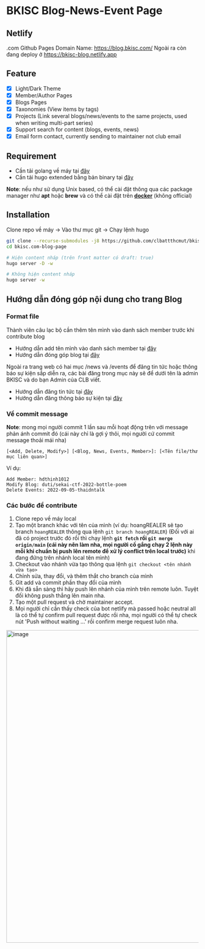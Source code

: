 # BKISC Blog-News-Event Page
## Netlify
.com Github Pages Domain Name: https://blog.bkisc.com/
Ngoài ra còn đang deploy ở https://bkisc-blog.netlify.app  

## Feature
- [x] Light/Dark Theme
- [x] Member/Author Pages
- [x] Blogs Pages
- [x] Taxonomies (View items by tags)
- [x] Projects (Link several blogs/news/events to the same projects, used when writing multi-part series)
- [x] Support search for content (blogs, events, news)
- [x] Email form contact, currently sending to maintainer not club email

## Requirement
- Cần tải golang về máy tại [đây](https://go.dev/dl/)
- Cần tải hugo extended bằng bản binary tại [đây](https://github.com/gohugoio/hugo/releases/tag/v0.109.0)

**Note**: nếu như sử dụng Unix based, có thể cài đặt thông qua các package manager như **apt** hoặc **brew** và có thể cài đặt trên [**docker**](https://gohugo.io/installation/linux/#docker) (không official)

## Installation

Clone repo về máy -> Vào thư mục git -> Chạy lệnh hugo

```bash
git clone --recurse-submodules -j8 https://github.com/clbattthcmut/bkisc.com-blog-page.git
cd bkisc.com-blog-page

# Hiện content nháp (trên front matter có draft: true)
hugo server -D -w

# Không hiện content nháp
hugo server -w
```

## Hướng dẫn đóng góp nội dung cho trang Blog
### Format file
Thành viên câu lạc bộ cần thêm tên mình vào danh sách member trước khi contribute blog
- Hướng dẫn add tên mình vào danh sách member tại [đây](./content/authors/README.md)
- Hướng dẫn đóng góp blog tại [đây](./content/blog/README.md)

Ngoài ra trang web có hai mục /news và /events để đăng tin tức hoặc thông báo sự kiện sắp diễn ra, các bài đăng trong mục này sẽ để dưới tên là admin BKISC và do bạn Admin của CLB viết.
- Hướng dẫn đăng tin tức tại [đây](./content/post/README.md)
- Hướng dẫn đăng thông báo sự kiện tại [đây](./content/event/README.md)

### Về commit message
**Note**: mong mọi người commit 1 lần sau mỗi hoạt động trên với message phản ánh commit đó (cái này chỉ là gợi ý thôi, mọi người cứ commit message thoải mái nha)
```
[<Add, Delete, Modify>] [<Blog, News, Events, Member>]: [<Tên file/thư mục liên quan>]
```
Ví dụ: 
```
Add Member: hdthinh1012
Modify Blog: duti/sekai-ctf-2022-bottle-poem
Delete Events: 2022-09-05-thaidntalk
```

### Các bước để contribute
1. Clone repo về máy local
2. Tạo một branch khác với tên của mình (ví dụ: hoangREALER sẽ tạo branch `hoangREALER` thông qua lệnh `git branch hoangREALER`) (Đối với ai đã có project trước đó rồi thì chạy lệnh **`git fetch` rồi `git merge origin/main` (cái này nên làm nha, mọi người cố gắng chạy 2 lệnh này mỗi khi chuẩn bị push lên remote để xử lý conflict trên local trước)**  khi đang đứng trên nhánh local tên mình)
3. Checkout vào nhánh vừa tạo thông qua lệnh `git checkout <tên nhánh vừa tạo>`
4. Chỉnh sửa, thay đổi, và thêm thắt cho branch của mình
5. Git add và commit phần thay đổi của mình
6. Khi đã sẵn sàng thì hãy push lên nhánh của mình trên remote luôn. Tuyệt đối không push thẳng lên main nha.
7. Tạo một pull request và chờ maintainer accept.
8. Mọi người chỉ cần thấy check của bot netlify mà passed hoặc neutral all là có thể tự confirm pull request được rồi nha, mọi người có thể tự check nút 'Push without waiting ...' rồi confirm merge request luôn nha.
<img width="817" alt="image" src="https://user-images.githubusercontent.com/58225765/212357845-98654448-281c-4a33-b911-cd99747bf088.png">

